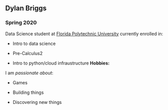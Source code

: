 ## Dylan Briggs

### Spring 2020 

Data Science student at [Florida Polytechnic University](https://www.floridapoly.edu) currently enrolled in: 

- Intro to data science

- Pre-Calculus2

- Intro to python/cloud infraustructure
**Hobbies:**

I am _passionate about_: 

- Games

- Building things

- Discovering new things

